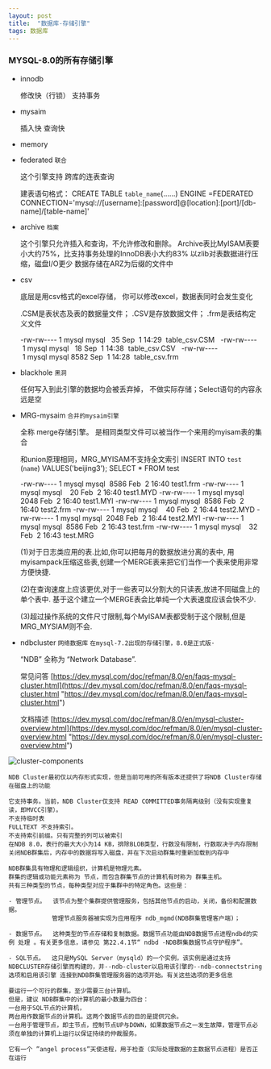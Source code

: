 ```yaml
---
layout: post
title:  "数据库-存储引擎"
tags: 数据库
---
```


### MYSQL-8.0的所有存储引擎

- innodb 

    
    修改快（行锁） 支持事务

- mysaim 

    
    插入快 查询快

- memory

- federated `联合`

    
    这个引擎支持 跨库的连表查询
    
    建表语句格式：
    CREATE TABLE `table_name`(......) 
    ENGINE =FEDERATED CONNECTION='mysql://[username]:[password]@[location]:[port]/[db-name]/[table-name]'
    
- archive `档案`

    
    这个引擎只允许插入和查询，不允许修改和删除。
    Archive表比MyISAM表要小大约75%，比支持事务处理的InnoDB表小大约83%
    以zlib对表数据进行压缩，磁盘I/O更少
    数据存储在ARZ为后缀的文件中
    
- csv


    底层是用csv格式的excel存储， 你可以修改excel，数据表同时会发生变化
    
    .CSM是表状态及表的数据量文件； .CSV是存放数据文件； .frm是表结构定义文件

    -rw-rw---- 1 mysql mysql   35 Sep  1 14:29  table_csv.CSM  
    -rw-rw---- 1 mysql mysql   18 Sep  1 14:38  table_csv.CSV  
    -rw-rw---- 1 mysql mysql 8582 Sep  1 14:28  table_csv.frm
        
- blackhole `黑洞`
    
     
     任何写入到此引擎的数据均会被丢弃掉， 不做实际存储；Select语句的内容永远是空

- MRG-mysaim `合并的mysaim引擎`
    
     
     全称 merge存储引擎。 是相同类型文件可以被当作一个来用的myisam表的集合
    
     和union原理相同，MRG_MYISAM不支持全文索引
     INSERT INTO `test` (`name`) VALUES('beijing3'); 
     SELECT * FROM test
    
    -rw-rw---- 1 mysql mysql  8586 Feb  2 16:40 test1.frm
    -rw-rw---- 1 mysql mysql    20 Feb  2 16:40 test1.MYD
    -rw-rw---- 1 mysql mysql  2048 Feb  2 16:40 test1.MYI
    -rw-rw---- 1 mysql mysql  8586 Feb  2 16:40 test2.frm
    -rw-rw---- 1 mysql mysql    40 Feb  2 16:44 test2.MYD
    -rw-rw---- 1 mysql mysql  2048 Feb  2 16:44 test2.MYI
    -rw-rw---- 1 mysql mysql  8586 Feb  2 16:43 test.frm
    -rw-rw---- 1 mysql mysql    32 Feb  2 16:43 test.MRG
    
    (1)对于日志类应用的表.比如,你可以把每月的数据放进分离的表中,
    用myisampack压缩这些表,创建一个MERGE表来把它们当作一个表来使用非常方便快捷.
    
    (2)在查询速度上应该更优,对于一些表可以分割大的只读表,放进不同磁盘上的单个表中.
    基于这个建立一个MERGE表会比单纯一个大表速度应该会快不少.
    
    (3)超过操作系统的文件尺寸限制,每个MyISAM表都受制于这个限制,但是MRG_MYSIAM则不会.
    
- ndbcluster `网络数据库` `在mysql-7.2出现的存储引擎，8.0是正式版·`

    “NDB” 全称为 “Network Database”.
  
    常见问答
    [https://dev.mysql.com/doc/refman/8.0/en/faqs-mysql-cluster.html](https://dev.mysql.com/doc/refman/8.0/en/faqs-mysql-cluster.html "https://dev.mysql.com/doc/refman/8.0/en/faqs-mysql-cluster.html")
    
    文档描述
    [https://dev.mysql.com/doc/refman/8.0/en/mysql-cluster-overview.html](https://dev.mysql.com/doc/refman/8.0/en/mysql-cluster-overview.html "https://dev.mysql.com/doc/refman/8.0/en/mysql-cluster-overview.html")


![cluster-components](../../../images/postimg/cluster-components-1.png)


    NDB Cluster最初仅以内存形式实现，但是当前可用的所有版本还提供了将NDB Cluster存储在磁盘上的功能

    它支持事务。当前，NDB Cluster仅支持 READ COMMITTED事务隔离级别（没有实现重复读，即MVCC引擎）。
    不支持临时表
    FULLTEXT 不支持索引。
    不支持索引前缀。只有完整的列可以被索引
    在NDB 8.0，表行的最大大小为14 KB，排除BLOB类型，行数没有限制，行数取决于内存限制
    关闭NDB群集后，内存中的数据将写入磁盘，并在下次启动群集时重新加载到内存中
    
    NDB群集具有物理和逻辑组织，计算机是物理元素。
    群集的逻辑或功能元素称为 节点，而包含群集节点的计算机有时称为 群集主机。
    共有三种类型的节点，每种类型对应于集群中的特定角色。这些是：
    
    - 管理节点。  该节点为整个集群提供管理服务，包括其他节点的启动，关闭，备份和配置数据。
                管理节点服务器被实现为应用程序 ndb_mgmd(NDB群集管理客户端)；
                
    - 数据节点。  这种类型的节点存储和复制数据。数据节点功能由NDB数据节点进程ndbd的实例 处理 。有关更多信息，请参见 第22.4.1节“ ndbd -NDB群集数据节点守护程序”。
    
    - SQL节点。  这只是MySQL Server（mysqld）的一个实例，该实例是通过支持NDBCLUSTER存储引擎而构建的，并--ndb-cluster以启用该引擎的--ndb-connectstring选项和启用该引擎 连接到NDB群集管理服务器的选项开始。有关这些选项的更多信息

    要运行一个可行的群集，至少需要三台计算机。
    但是，建议 NDB群集中的计算机的最小数量为四台：
    一台用于SQL节点的计算机，
    两台用作数据节点的计算机。这两个数据节点的目的是提供冗余。
    一台用于管理节点，即主节点，控制节点UP与DOWN，如果数据节点之一发生故障，管理节点必须在单独的计算机上运行以保证持续的仲裁服务。
    
    它有一个 ”angel process”天使进程，用于检查（实际处理数据的主数据节点进程）是否正在运行
  
